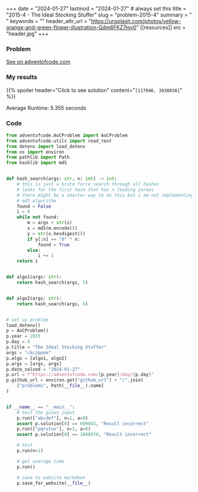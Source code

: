 +++
date = "2024-01-27"
lastmod = "2024-01-27" # always set this
title = "2015-4 - The Ideal Stocking Stuffer"
slug = "problem-2015-4"
summary = " "
keywords = ""
header_attr_url = "https://unsplash.com/photos/yellow-orange-and-green-flower-illustration-Qdm6FKZ7mv0"
[[resources]]
    src = "header.jpg"
+++

### Problem

[See on adventofcode.com](https://adventofcode.com/2015/day/4)

### My results

{{% spoiler header="Click to see solution" content="```[117946, 3938038]```" %}}

Average Runtime: 5.355 seconds

### Code

```python
from adventofcode.AoCProblem import AoCProblem
from adventofcode.utils import read_text
from dotenv import load_dotenv
from os import environ
from pathlib import Path
from hashlib import md5


def hash_search(args: str, n: int) -> int:
    # this is just a brute force search through all hashes
    # looks for the first hash that has n leading zeroes
    # there might be a smarter way to do this but i am not implementing the
    # md5 algorithm
    found = False
    i = 0
    while not found:
        m = args + str(i)
        x = md5(m.encode())
        y = str(x.hexdigest())
        if y[:n] == "0" * n:
            found = True
        else:
            i += 1
    return i


def algo1(args: str):
    return hash_search(args, 5)


def algo2(args: str):
    return hash_search(args, 6)


# set up problem
load_dotenv()
p = AoCProblem()
p.year = 2015
p.day = 4
p.title = "The Ideal Stocking Stuffer"
args = "ckczppom"
p.algo = [algo1, algo2]
p.args = [args, args]
p.date_solved = "2024-01-27"
p.url = f"https://adventofcode.com/{p.year}/day/{p.day}"
p.github_url = environ.get("github_url") + "/".join(
    ["problems", Path(__file__).name]
)


if __name__ == "__main__":
    # test the given input
    p.run(["abcdef"], n=1, a=0)
    assert p.solution[0] == 609043, "Result incorrect"
    p.run(["pqrstuv"], n=1, a=0)
    assert p.solution[0] == 1048970, "Result incorrect"

    # test
    p.run(n=1)

    # get average time
    p.run()

    # save to website markdown
    p.save_for_website(__file__)

```